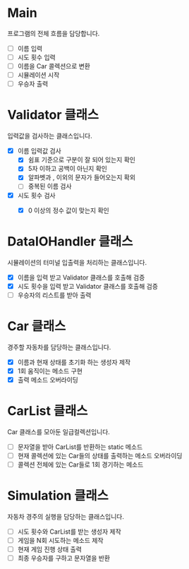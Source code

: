 # Main

프로그램의 전체 흐름을 담당합니다.

- [ ]  이름 입력
- [ ]  시도 횟수 입력
- [ ]  이름을 Car 콜렉션으로 변환
- [ ]  시뮬레이션 시작
- [ ]  우승자 출력

# Validator 클래스

입력값을 검사하는 클래스입니다.

- [X]  이름 입력값 검사
    - [X]  쉼표 기준으로 구분이 잘 되어 있는지 확인
    - [X]  5자 이하고 공백이 아닌지 확인
    - [X]  알파벳과 , 이외의 문자가 들어오는지 확외
    - [ ] 중복된 이름 검사
- [X]  시도 횟수 검사
    - [X]  0 이상의 정수 값이 맞는지 확인



# **DataIOHandler 클래스**

시뮬레이션의 터미널 입출력을 처리하는 클래스입니다.

- [X]  이름을 입력 받고 Validator 클래스를 호출해 검증
- [X]  시도 횟수을 입력 받고 Validator 클래스를 호출해 검증
- [ ]  우승자의 리스트를 받아 출력

# Car 클래스

경주할 자동차를 담당하는 클래스입니다.

- [X]  이름과 현재 상태를 초기화 하는 생성자 제작
- [X]  1회 움직이는 메소드 구현
- [X]  출력 메소드 오버라이딩

# CarList 클래스

Car 클래스를 모아둔 일급컬렉션입니다.

- [ ]  문자열을 받아 CarList를 반환하는 static 메소드
- [ ]  현재 콜렉션에 있는 Car들의 상태를 출력하는 메소드 오버라이딩
- [ ]  콜렉션 전체에 있는 Car들로 1회 경기하는 메소드

# Simulation 클래스

자동차 경주의 실행을 담당하는 클래스입니다.

- [ ]  시도 횟수와 CarList를 받는 생성자 제작
- [ ]  게임을 N회 시도하는 메소드 제작
- [ ]  현재 게임 진행 상태 출력
- [ ]  최종 우승자를 구하고 문자열을 반환